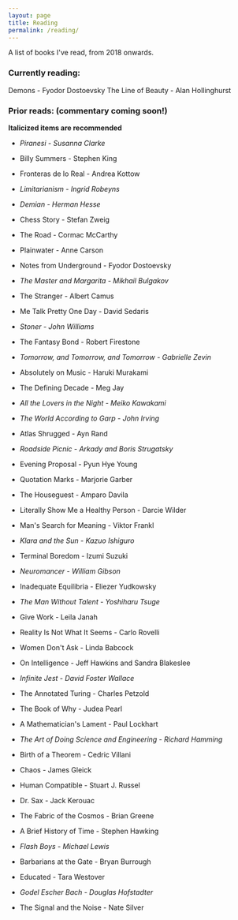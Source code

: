 ```yaml
---
layout: page 
title: Reading 
permalink: /reading/
---
```


A list of books I've read, from 2018 onwards.

### Currently reading:
Demons - Fyodor Dostoevsky
The Line of Beauty - Alan Hollinghurst

### Prior reads: (commentary coming soon!)
**Italicized items are recommended**
<BR>
- *Piranesi - Susanna Clarke*

- Billy Summers - Stephen King

- Fronteras de lo Real - Andrea Kottow

- *Limitarianism - Ingrid Robeyns*

- *Demian - Herman Hesse*

- Chess Story - Stefan Zweig

- The Road - Cormac McCarthy

- Plainwater - Anne Carson

- Notes from Underground - Fyodor Dostoevsky

- *The Master and Margarita - Mikhail Bulgakov*

- The Stranger - Albert Camus

- Me Talk Pretty One Day - David Sedaris

- *Stoner - John Williams*

- The Fantasy Bond - Robert Firestone 

- *Tomorrow, and Tomorrow, and Tomorrow - Gabrielle Zevin*

- Absolutely on Music - Haruki Murakami

- The Defining Decade - Meg Jay

- *All the Lovers in the Night - Meiko Kawakami*

- *The World According to Garp - John Irving*

- Atlas Shrugged - Ayn Rand

- *Roadside Picnic - Arkady and Boris Strugatsky*

- Evening Proposal - Pyun Hye Young

- Quotation Marks - Marjorie Garber

- The Houseguest - Amparo Davila

- Literally Show Me a Healthy Person - Darcie Wilder

- Man's Search for Meaning - Viktor Frankl

- *Klara and the Sun - Kazuo Ishiguro*

- Terminal Boredom - Izumi Suzuki

- *Neuromancer - William Gibson*

- Inadequate Equilibria - Eliezer Yudkowsky

- *The Man Without Talent - Yoshiharu Tsuge*

- Give Work - Leila Janah

- Reality Is Not What It Seems - Carlo Rovelli

- Women Don't Ask - Linda Babcock

- On Intelligence - Jeff Hawkins and Sandra Blakeslee

- *Infinite Jest - David Foster Wallace*

- The Annotated Turing - Charles Petzold

- The Book of Why - Judea Pearl

- A Mathematician's Lament - Paul Lockhart

- *The Art of Doing Science and Engineering - Richard Hamming*

- Birth of a Theorem - Cedric Villani

- Chaos - James Gleick

- Human Compatible - Stuart J. Russel

- Dr. Sax - Jack Kerouac

- The Fabric of the Cosmos - Brian Greene

- A Brief History of Time - Stephen Hawking

- *Flash Boys - Michael Lewis*

- Barbarians at the Gate - Bryan Burrough

- Educated - Tara Westover

- *Godel Escher Bach - Douglas Hofstadter*

- The Signal and the Noise - Nate Silver
